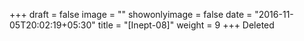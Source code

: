 +++
draft = false
image = ""
showonlyimage = false
date = "2016-11-05T20:02:19+05:30"
title = "[Inept-08]"
weight = 9
+++
Deleted
